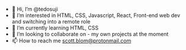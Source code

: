 - 👋 Hi, I’m @tedosuji
- 👀 I’m interested in HTML, CSS, Javascript, React, Front-end web dev and switching into a remote role
- 🌱 I’m currently learning HTML, CSS
- 💞️ I’m looking to collaborate on - my own projects at the moment
- 📫 How to reach me scott.blom@protonmail.com

<!---
tedosuji/tedosuji is a ✨ special ✨ repository because its `README.md` (this file) appears on your GitHub profile.
You can click the Preview link to take a look at your changes.
--->

